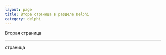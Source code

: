 ```yaml
---
layout: page
title: Втора страница в разделе Delphi
category: delphi
---
```


Вторая страница

---

страница


